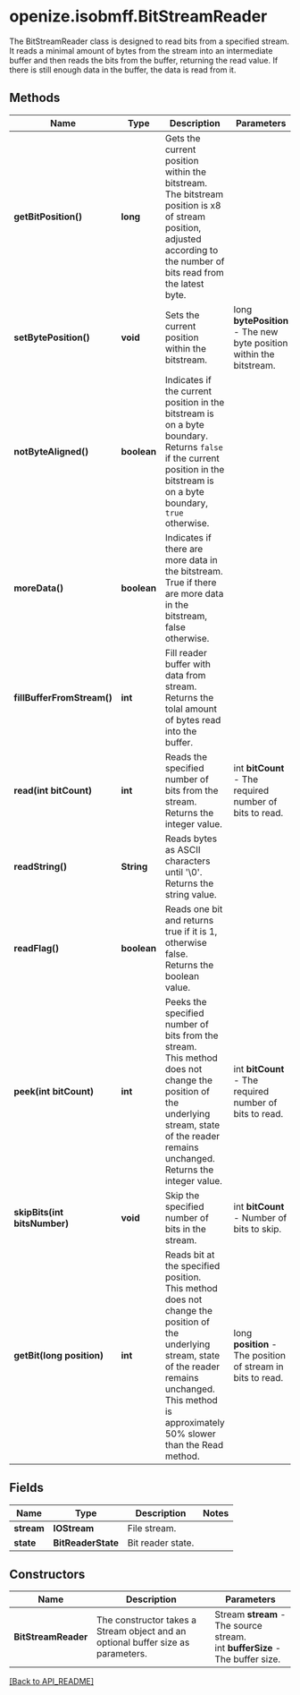 # openize.isobmff.BitStreamReader

The BitStreamReader class is designed to read bits from a specified stream.
It reads a minimal amount of bytes from the stream into an intermediate buffer and then reads the bits from the buffer, returning the read value.
If there is still enough data in the buffer, the data is read from it.

## Methods

Name | Type | Description | Parameters
------------ | ------------- | ------------- | -------------
**getBitPosition()** | **long** | Gets the current position within the bitstream.<br />The bitstream position is x8 of stream position, adjusted according to the number of bits read from the latest byte. | 
**setBytePosition()** | **void** | Sets the current position within the bitstream. | long **bytePosition** - The new byte position within the bitstream.
**notByteAligned()** | **boolean** | Indicates if the current position in the bitstream is on a byte boundary.<br />Returns `false` if the current position in the bitstream is on a byte boundary, `true` otherwise. | 
**moreData()** | **boolean** | Indicates if there are more data in the bitstream.<br />True if there are more data in the bitstream, false otherwise. | 
**fillBufferFromStream()** | **int** | Fill reader buffer with data from stream.<br />Returns the tolal amount of bytes read into the buffer. | 
**read(int bitCount)** | **int** | Reads the specified number of bits from the stream.<br />Returns the integer value. | int **bitCount** - The required number of bits to read.
**readString()** | **String** | Reads bytes as ASCII characters until '\0'.<br />Returns the string value. | 
**readFlag()** | **boolean** | Reads one bit and returns true if it is 1, otherwise false.<br />Returns the boolean value. | 
**peek(int bitCount)** | **int** | Peeks the specified number of bits from the stream.<br />This method does not change the position of the underlying stream, state of the reader remains unchanged.<br />Returns the integer value. | int **bitCount** - The required number of bits to read.
**skipBits(int bitsNumber)** | **void** | Skip the specified number of bits in the stream. | int **bitCount** - Number of bits to skip.
**getBit(long position)** | **int** | Reads bit at the specified position.<br />This method does not change the position of the underlying stream, state of the reader remains unchanged.<br />This method is approximately 50% slower than the Read method. | long **position** - The position of stream in bits to read.

## Fields

Name | Type | Description | Notes
------------ | ------------- | ------------- | -------------
**stream** | **IOStream** | File stream. | 
**state** | **BitReaderState** | Bit reader state. | 

## Constructors

Name | Description | Parameters
------------ | ------------- | -------------
**BitStreamReader** | The constructor takes a Stream object and an optional buffer size as parameters. | Stream **stream** - The source stream.<br />int **bufferSize** - The buffer size.

[[Back to API_README]](API_README.md)